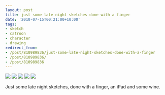 ```yaml
---
layout: post
title: just some late night sketches done with a finger
date: '2010-07-15T00:21:00+10:00'
tags:
- sketch
- catroon
- character
- drawing
redirect_from:
- /post/810989836/just-some-late-night-sketches-done-with-a-finger
- /post/810989836/
- /post/810989836
---
```

 ![](/img/posts/old/tumblr_l5jx86t1e41qb7ot5o1_1280.png)
 ![](/img/posts/old/tumblr_l5jx86t1e41qb7ot5o2_1280.png)
 ![](/img/posts/old/tumblr_l5jx86t1e41qb7ot5o3_1280.png)
 ![](/img/posts/old/tumblr_l5jx86t1e41qb7ot5o4_1280.png)
 ![](/img/posts/old/tumblr_l5jx86t1e41qb7ot5o5_1280.png)


Just some late night sketches, done with a finger, an iPad and some wine.

